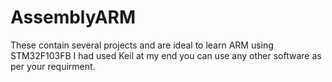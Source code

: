 # AssemblyARM
These contain several projects and are ideal to learn ARM using STM32F103FB
I had used Keil at my end you can use any other software as per your requirment.
